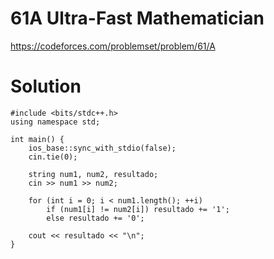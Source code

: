 # 61A	Ultra-Fast Mathematician

https://codeforces.com/problemset/problem/61/A

# Solution

```
#include <bits/stdc++.h>
using namespace std;

int main() {
    ios_base::sync_with_stdio(false);
    cin.tie(0);

    string num1, num2, resultado;
    cin >> num1 >> num2;

    for (int i = 0; i < num1.length(); ++i)
        if (num1[i] != num2[i]) resultado += '1';
        else resultado += '0';

    cout << resultado << "\n";
}

```